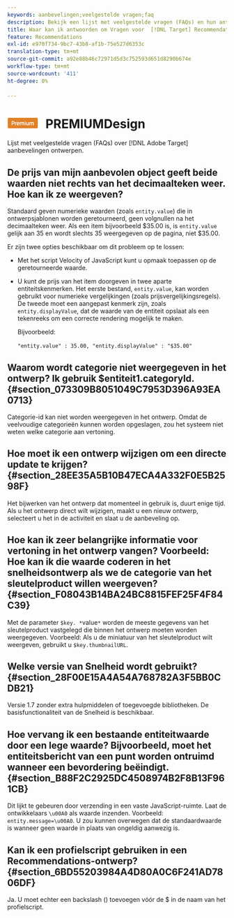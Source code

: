 ```yaml
---
keywords: aanbevelingen;veelgestelde vragen;faq
description: Bekijk een lijst met veelgestelde vragen (FAQs) en hun antwoorden over Adobe [!DNL Target] Recommendations-ontwerpen.
title: Waar kan ik antwoorden om Vragen voor  [!DNL Target] Recommendations te ontwerpen?
feature: Recommendations
exl-id: e970f734-9bc7-43b8-af1b-75e527d6353c
translation-type: tm+mt
source-git-commit: a92e88b46c72971d5d3c752593d651d8290b674e
workflow-type: tm+mt
source-wordcount: '411'
ht-degree: 0%

---
```


# ![Veelgestelde vragen over ](/help/assets/premium.png) PREMIUMDesign

Lijst met veelgestelde vragen (FAQs) over [!DNL Adobe Target] aanbevelingen ontwerpen.

## De prijs van mijn aanbevolen object geeft beide waarden niet rechts van het decimaalteken weer. Hoe kan ik ze weergeven?

Standaard geven numerieke waarden (zoals `entity.value`) die in ontwerpsjablonen worden geretourneerd, geen volgnullen na het decimaalteken weer. Als een item bijvoorbeeld $35.00 is, is `entity.value` gelijk aan 35 en wordt slechts 35 weergegeven op de pagina, niet $35.00.

Er zijn twee opties beschikbaar om dit probleem op te lossen:

* Met het script Velocity of JavaScript kunt u opmaak toepassen op de geretourneerde waarde.

* U kunt de prijs van het item doorgeven in twee aparte entiteitskenmerken. Het eerste bestand, `entity.value`, kan worden gebruikt voor numerieke vergelijkingen (zoals prijsvergelijkingsregels). De tweede moet een aangepast kenmerk zijn, zoals `entity.displayValue`, dat de waarde van de entiteit opslaat als een tekenreeks om een correcte rendering mogelijk te maken.

   Bijvoorbeeld:

   `"entity.value" : 35.00, "entity.displayValue" : "$35.00"`

## Waarom wordt categorie niet weergegeven in het ontwerp? Ik gebruik $entiteit1.categoryId. {#section_073309B8051049C7953D396A93EA0713}

Categorie-id kan niet worden weergegeven in het ontwerp. Omdat de veelvoudige categorieën kunnen worden opgeslagen, zou het systeem niet weten welke categorie aan vertoning.

## Hoe moet ik een ontwerp wijzigen om een directe update te krijgen? {#section_28EE35A5B10B47ECA4A332F0E5B2598F}

Het bijwerken van het ontwerp dat momenteel in gebruik is, duurt enige tijd. Als u het ontwerp direct wilt wijzigen, maakt u een nieuw ontwerp, selecteert u het in de activiteit en slaat u de aanbeveling op.

## Hoe kan ik zeer belangrijke informatie voor vertoning in het ontwerp vangen? Voorbeeld: Hoe kan ik die waarde coderen in het snelheidsontwerp als we de categorie van het sleutelproduct willen weergeven? {#section_F08043B14BA24BC8815FEF25F4F84C39}

Met de parameter `$key. *`value`*` worden de meeste gegevens van het sleutelproduct vastgelegd die binnen het ontwerp moeten worden weergegeven. Voorbeeld: Als u de miniatuur van het sleutelproduct wilt weergeven, gebruikt u `$key.thumbnailURL`.

## Welke versie van Snelheid wordt gebruikt? {#section_28F00E15A4A54A768782A3F5BB0CDB21}

Versie 1.7 zonder extra hulpmiddelen of toegevoegde bibliotheken. De basisfunctionaliteit van de Snelheid is beschikbaar.

## Hoe vervang ik een bestaande entiteitwaarde door een lege waarde? Bijvoorbeeld, moet het entiteitsbericht van een punt worden ontruimd wanneer een bevordering beëindigt. {#section_B88F2C2925DC4508974B2F8B13F961CB}

Dit lijkt te gebeuren door verzending in een vaste JavaScript-ruimte. Laat de ontwikkelaars `\u00A0` als waarde inzenden. Voorbeeld: `entity.message=\u00A0`. U zou kunnen overwegen dat de standaardwaarde is wanneer geen waarde in plaats van ongeldig aanwezig is.

## Kan ik een profielscript gebruiken in een Recommendations-ontwerp? {#section_6BD55203984A4D80A0C6F241AD7806DF}

Ja. U moet echter een backslash (\) toevoegen vóór de $ in de naam van het profielscript.
